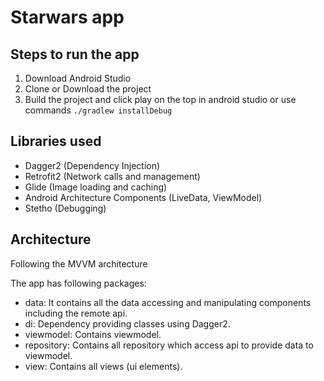 # Starwars app

## Steps to run the app

1. Download Android Studio
2. Clone or Download the project
3. Build the project and click play on the top in android studio or use commands 
   `./gradlew installDebug`
   
## Libraries used
- Dagger2 (Dependency Injection)
- Retrofit2 (Network calls and management)
- Glide (Image loading and caching)
- Android Architecture Components (LiveData, ViewModel)
- Stetho (Debugging)
   
## Architecture
Following the MVVM architecture

The app has following packages:
- data: It contains all the data accessing and manipulating components including the remote api.
- di: Dependency providing classes using Dagger2.
- viewmodel: Contains viewmodel.
- repository: Contains all repository which access api to provide data to viewmodel.
- view: Contains all views (ui elements).